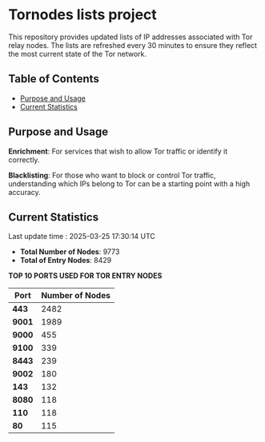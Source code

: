 # Tornodes lists project

This repository provides updated lists of IP addresses associated with Tor relay nodes. The lists are refreshed every 30 minutes to ensure they reflect the most current state of the Tor network.

## Table of Contents

- [Purpose and Usage](#purpose-and-usage)
- [Current Statistics](#current-statistics)


## Purpose and Usage

**Enrichment**: For services that wish to allow Tor traffic or identify it correctly.

**Blacklisting**: For those who want to block or control Tor traffic, understanding which IPs belong to Tor can be a starting point with a high accuracy.

## Current Statistics

Last update time : 2025-03-25 17:30:14 UTC

- **Total Number of Nodes**: 9773
- **Total of Entry Nodes**: 8429

**TOP 10 PORTS USED FOR TOR ENTRY NODES**

| **Port** | **Number of Nodes** |
|------|-----------------|
| **443**   | 2482  |
| **9001**   | 1989  |
| **9000**   | 455  |
| **9100**   | 339  |
| **8443**   | 239  |
| **9002**   | 180  |
| **143**   | 132  |
| **8080**   | 118  |
| **110**   | 118  |
| **80**   | 115  |

